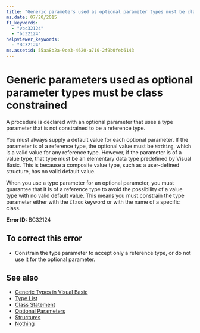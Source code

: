 ```yaml
---
title: "Generic parameters used as optional parameter types must be class constrained"
ms.date: 07/20/2015
f1_keywords: 
  - "vbc32124"
  - "bc32124"
helpviewer_keywords: 
  - "BC32124"
ms.assetid: 55aa8b2a-9ce3-4620-a710-2f9b0feb6143
---
```

# Generic parameters used as optional parameter types must be class constrained
A procedure is declared with an optional parameter that uses a type parameter that is not constrained to be a reference type.  
  
 You must always supply a default value for each optional parameter. If the parameter is of a reference type, the optional value must be `Nothing`, which is a valid value for any reference type. However, if the parameter is of a value type, that type must be an elementary data type predefined by Visual Basic. This is because a composite value type, such as a user-defined structure, has no valid default value.  
  
 When you use a type parameter for an optional parameter, you must guarantee that it is of a reference type to avoid the possibility of a value type with no valid default value. This means you must constrain the type parameter either with the `Class` keyword or with the name of a specific class.  
  
 **Error ID:** BC32124  
  
## To correct this error  
  
- Constrain the type parameter to accept only a reference type, or do not use it for the optional parameter.  
  
## See also

- [Generic Types in Visual Basic](../../programming-guide/language-features/data-types/generic-types.md)
- [Type List](../statements/type-list.md)
- [Class Statement](../statements/class-statement.md)
- [Optional Parameters](../../programming-guide/language-features/procedures/optional-parameters.md)
- [Structures](../../programming-guide/language-features/data-types/structures.md)
- [Nothing](../nothing.md)
